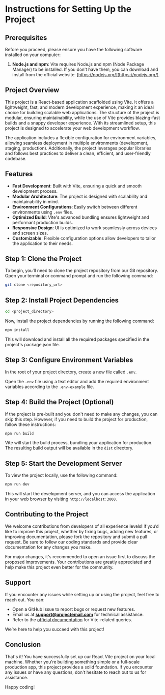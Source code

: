 # Instructions for Setting Up the Project

## Prerequisites

Before you proceed, please ensure you have the following software installed on your computer:

1. **Node.js and npm**: Vite requires Node.js and npm (Node Package Manager) to be installed. If you don't have them, you can download and install from the official website: [https://nodejs.org/](https://nodejs.org/).

## Project Overview

This project is a React-based application scaffolded using Vite. It offers a lightweight, fast, and modern development experience, making it an ideal choice for building scalable web applications. The structure of the project is modular, ensuring maintainability, while the use of Vite provides blazing-fast builds and a snappy developer experience. With its streamlined setup, this project is designed to accelerate your web development workflow.

The application includes a flexible configuration for environment variables, allowing seamless deployment in multiple environments (development, staging, production). Additionally, the project leverages popular libraries and follows best practices to deliver a clean, efficient, and user-friendly codebase.

## Features

- **Fast Development**: Built with Vite, ensuring a quick and smooth development process.
- **Modular Architecture**: The project is designed with scalability and maintainability in mind.
- **Environment Configurations**: Easily switch between different environments using `.env` files.
- **Optimized Build**: Vite's advanced bundling ensures lightweight and performant production builds.
- **Responsive Design**: UI is optimized to work seamlessly across devices and screen sizes.
- **Customizable**: Flexible configuration options allow developers to tailor the application to their needs.

## Step 1: Clone the Project

To begin, you'll need to clone the project repository from our Git repository. Open your terminal or command prompt and run the following command:

```bash
git clone <repository_url>
```

## Step 2: Install Project Dependencies

```bash
cd <project_directory>
```

Now, install the project dependencies by running the following command:

```bash
npm install
```

This will download and install all the required packages specified in the project's package.json file.

## Step 3: Configure Environment Variables

In the root of your project directory, create a new file called `.env`.

Open the `.env` file using a text editor and add the required environment variables according to the `.env-example` file.

## Step 4: Build the Project (Optional)

If the project is pre-built and you don't need to make any changes, you can skip this step. However, if you need to build the project for production, follow these instructions:

```bash
npm run build
```

Vite will start the build process, bundling your application for production. The resulting build output will be available in the `dist` directory.

## Step 5: Start the Development Server

To view the project locally, use the following command:

```bash
npm run dev
```

This will start the development server, and you can access the application in your web browser by visiting `http://localhost:3000`.

## Contributing to the Project

We welcome contributions from developers of all experience levels! If you’d like to improve this project, whether by fixing bugs, adding new features, or improving documentation, please fork the repository and submit a pull request. Be sure to follow our coding standards and provide clear documentation for any changes you make.

For major changes, it's recommended to open an issue first to discuss the proposed improvements. Your contributions are greatly appreciated and help make this project even better for the community.

## Support

If you encounter any issues while setting up or using the project, feel free to reach out. You can:

- Open a GitHub issue to report bugs or request new features.
- Email us at **support@projectemail.com** for technical assistance.
- Refer to the [official documentation](https://vitejs.dev/) for Vite-related queries.

We’re here to help you succeed with this project!

## Conclusion

That's it! You have successfully set up our React Vite project on your local machine. Whether you're building something simple or a full-scale production app, this project provides a solid foundation. If you encounter any issues or have any questions, don't hesitate to reach out to us for assistance.

Happy coding!
